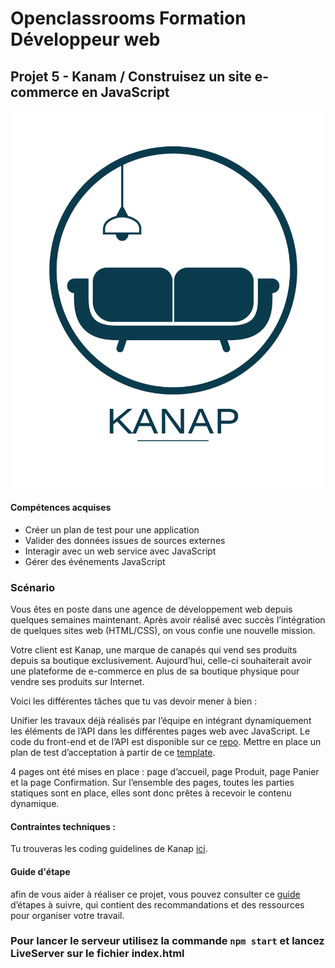 # Openclassrooms Formation Développeur web
## Projet 5 - Kanam / Construisez un site e-commerce en JavaScript
![Kanap](/front/images/logo.png)

#### Compétences acquises

-   Créer un plan de test pour une application
-   Valider des données issues de sources externes
-   Interagir avec un web service avec JavaScript
-   Gérer des événements JavaScript
### Scénario

Vous êtes en poste dans une agence de développement web depuis quelques semaines maintenant. Après avoir réalisé avec succès l’intégration de quelques sites web (HTML/CSS), on vous confie une nouvelle mission.

Votre client est Kanap, une marque de canapés qui vend ses produits depuis sa boutique exclusivement. Aujourd’hui, celle-ci souhaiterait avoir une plateforme de e-commerce en plus de sa boutique physique pour vendre ses produits sur Internet.

Voici les différentes tâches que tu vas devoir mener à bien :

Unifier les travaux déjà réalisés par l’équipe en intégrant dynamiquement les éléments de l’API dans les différentes pages web avec JavaScript. Le code du front-end et de l’API est disponible sur ce [repo](https://github.com/OpenClassrooms-Student-Center/P5-Dev-Web-Kanap).
Mettre en place un plan de test d’acceptation à partir de ce [template](https://s3.eu-west-1.amazonaws.com/course.oc-static.com/projects/DWJ_FR_P5/DW+P5+-+Modele+plan+tests+acceptation.xlsx).

4 pages ont été mises en place : page d’accueil, page Produit, page Panier et la page Confirmation. Sur l’ensemble des pages, toutes les parties statiques sont en place, elles sont donc prêtes à recevoir le contenu dynamique.

 #### Contraintes techniques : 
 Tu trouveras les coding guidelines de Kanap  [ici](https://course.oc-static.com/projects/DWJ_FR_P5/DW+P5+-+Specifications+fonctionnelles.pdf).
 
 #### Guide d'étape

afin de vous aider à réaliser ce projet, vous pouvez consulter ce [guide](https://course.oc-static.com/projects/DWJ_FR_P5/DW+P5+-+Etapes+cles.pdf) d’étapes à suivre, qui contient des recommandations et des ressources pour organiser votre travail.


### Pour lancer le serveur utilisez la commande `npm start` et lancez LiveServer sur le fichier index.html

